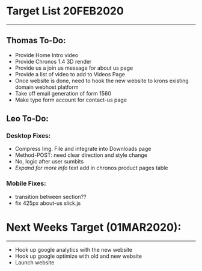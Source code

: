 # Target List 20FEB2020
----

## Thomas To-Do:

- Provide Home Intro video
- Provide Chronos 1.4 3D render
- Provide us a join us message for about us page
- Provide a list of video to add to Videos Page
- Once website is done, need to hook the new website to krons existing domain webhost platform
- Take off email generation of form 1560
- Make type form account for contact-us page 

## Leo To-Do:

### Desktop Fixes:
- Compress Img. File and integrate into Downloads page
- Method-POST: need clear direction and style change 
- No, logic after user sumbits 
- *Expand for more info* text add in chronos product pages table 
  
### Mobile Fixes: 
- transition between section?? 
- fix 425px about-us slick.js
  
# Next Weeks Target (01MAR2020):
----
- Hook up google analytics with the new website
- Hook up google optimize with old and new website
- Launch website


